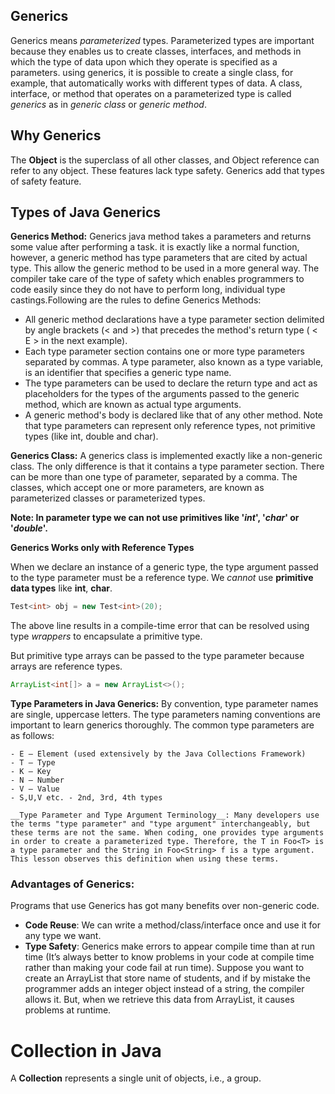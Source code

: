 ## Generics

Generics means _parameterized_ types. Parameterized types are important because they enables us to create classes, interfaces, and methods in which the type of data upon which they operate is specified as a parameters. using generics, it is possible to create a single class, for example, that automatically works with different types of data. A class, interface, or method that operates on a parameterized type is called _generics_ as in _generic class_ or _generic method_.

## Why Generics

The **Object** is the superclass of all other classes, and Object reference can refer to any object. These features lack type safety. Generics add that types of safety feature.

## Types of Java Generics

**Generics Method:** Generics java method takes a parameters and returns some value after performing a task. it is exactly like a normal function, however, a generic method has type parameters that are cited by actual type. This allow the generic method to be used in a more general way. The compiler take care of the type of safety which enables programmers to code easily since they do not have to perform long, individual type castings.Following are the rules to define Generics Methods:

- All generic method declarations have a type parameter section delimited by angle brackets (< and >) that precedes the method's return type ( < E > in the next example).
- Each type parameter section contains one or more type parameters separated by commas. A type parameter, also known as a type variable, is an identifier that specifies a generic type name.
- The type parameters can be used to declare the return type and act as placeholders for the types of the arguments passed to the generic method, which are known as actual type arguments.
- A generic method's body is declared like that of any other method. Note that type parameters can represent only reference types, not primitive types (like int, double and char).

**Generics Class:** A generics class is implemented exactly like a non-generic class. The only difference is that it contains a type parameter section. There can be more than one type of parameter, separated by a comma. The classes, which accept one or more parameters, are known as parameterized classes or parameterized types.

**Note: In parameter type we can not use primitives like '_int_', '_char_' or '_double_'.**

**Generics Works only with Reference Types**

When we declare an instance of a generic type, the type argument passed to the type parameter must be a reference type. We _cannot_ use **primitive data types** like **int**, **char**.

```java
Test<int> obj = new Test<int>(20);
```

The above line results in a compile-time error that can be resolved using type _wrappers_ to encapsulate a primitive type.

But primitive type arrays can be passed to the type parameter because arrays are reference types.

```java
ArrayList<int[]> a = new ArrayList<>();
```

**Type Parameters in Java Generics:**
By convention, type parameter names are single, uppercase letters. The type parameters naming conventions are important to learn generics thoroughly. The common type parameters are as follows:

```
- E – Element (used extensively by the Java Collections Framework)
- T – Type
- K – Key
- N – Number
- V – Value
- S,U,V etc. - 2nd, 3rd, 4th types

__Type Parameter and Type Argument Terminology__: Many developers use the terms "type parameter" and "type argument" interchangeably, but these terms are not the same. When coding, one provides type arguments in order to create a parameterized type. Therefore, the T in Foo<T> is a type parameter and the String in Foo<String> f is a type argument. This lesson observes this definition when using these terms.
```

### Advantages of Generics:

Programs that use Generics has got many benefits over non-generic code.

- **Code Reuse**: We can write a method/class/interface once and use it for any type we want.
- **Type Safety**: Generics make errors to appear compile time than at run time (It’s always better to know problems in your code at compile time rather than making your code fail at run time). Suppose you want to create an ArrayList that store name of students, and if by mistake the programmer adds an integer object instead of a string, the compiler allows it. But, when we retrieve this data from ArrayList, it causes problems at runtime.

# Collection in Java

A **Collection** represents a single unit of objects, i.e., a group.
